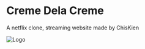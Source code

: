 
# Creme Dela Creme

A netflix clone, streaming website made by ChisKien

![Logo](https://res.cloudinary.com/dhihq4dym/image/upload/v1678005711/Untitled_d2z1ig.png)

